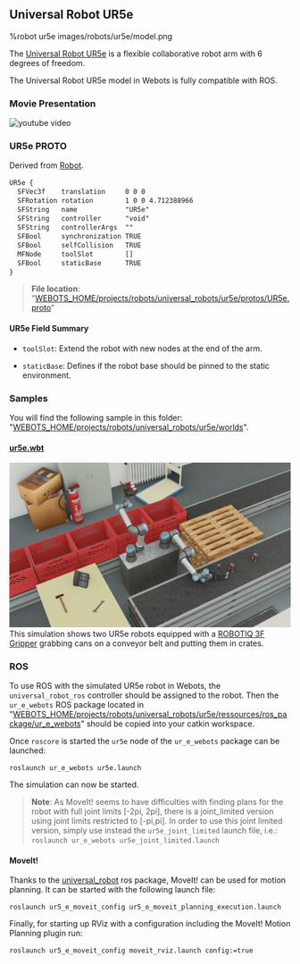 ## Universal Robot UR5e

%robot ur5e images/robots/ur5e/model.png

The [Universal Robot UR5e](https://www.universal-robots.com/products/ur5-robot/) is a flexible collaborative robot arm with 6 degrees of freedom.

The Universal Robot UR5e model in Webots is fully compatible with ROS.

### Movie Presentation

![youtube video](https://www.youtube.com/watch?v=WIY9ebqSXUc)

### UR5e PROTO

Derived from [Robot](../reference/robot.md).

```
UR5e {
  SFVec3f    translation     0 0 0
  SFRotation rotation        1 0 0 4.712388966
  SFString   name            "UR5e"
  SFString   controller      "void"
  SFString   controllerArgs  ""
  SFBool     synchronization TRUE
  SFBool     selfCollision   TRUE
  MFNode     toolSlot        []
  SFBool     staticBase      TRUE
}
```

> **File location**: "[WEBOTS\_HOME/projects/robots/universal\_robots/ur5e/protos/UR5e.proto](https://github.com/omichel/webots/tree/master/projects/robots/universal_robots/ur5e/protos/UR5e.proto)"

#### UR5e Field Summary

- `toolSlot`: Extend the robot with new nodes at the end of the arm.

- `staticBase`: Defines if the robot base should be pinned to the static environment.

### Samples

You will find the following sample in this folder: "[WEBOTS\_HOME/projects/robots/universal\_robots/ur5e/worlds](https://github.com/omichel/webots/tree/master/projects/robots/universal_robots/ur5e/worlds)".

#### [ur5e.wbt](https://github.com/omichel/webots/tree/master/projects/robots/universal_robots/ur5e/worlds/ur5e.wbt)

![ur5e.wbt.png](images/robots/ur5e/ur5e.wbt.png) This simulation shows two UR5e robots equipped with a [ROBOTIQ 3F Gripper](gripper-actuators.md#robotiq-3f-gripper) grabbing cans on a conveyor belt and putting them in crates.

### ROS

To use ROS with the simulated UR5e robot in Webots, the `universal_robot_ros` controller should be assigned to the robot. Then the `ur_e_webots` ROS package located in "[WEBOTS\_HOME/projects/robots/universal\_robots/ur5e/ressources/ros\_package/ur\_e\_webots](https://github.com/omichel/webots/tree/master/projects/robots/universal_robots/ur5e/ressources/ros_package/ur_e_webots)" should be copied into your catkin workspace.

Once `roscore` is started the `ur5e` node of the `ur_e_webots` package can be launched:
```
roslaunch ur_e_webots ur5e.launch
```

The simulation can now be started.

> **Note**: As MoveIt! seems to have difficulties with finding plans for the robot with full joint limits [-2pi, 2pi], there is a joint_limited version using joint limits restricted to [-pi,pi]. In order to use this joint limited version, simply use instead the `ur5e_joint_limited` launch file, i.e.: `roslaunch ur_e_webots ur5e_joint_limited.launch`

#### MoveIt!

Thanks to the [universal_robot](http://wiki.ros.org/universal_robot) ros package, MoveIt! can be used for motion planning. It can be started with the following launch file:
```
roslaunch ur5_e_moveit_config ur5_e_moveit_planning_execution.launch
```
Finally, for starting up RViz with a configuration including the MoveIt! Motion Planning plugin run:
```
roslaunch ur5_e_moveit_config moveit_rviz.launch config:=true
```
